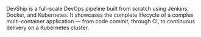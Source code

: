 DevShip is a full-scale DevOps pipeline built from scratch using Jenkins, Docker, and Kubernetes. It showcases the complete lifecycle of a complex multi-container application — from code commit, through CI, to continuous delivery on a Kubernetes cluster.